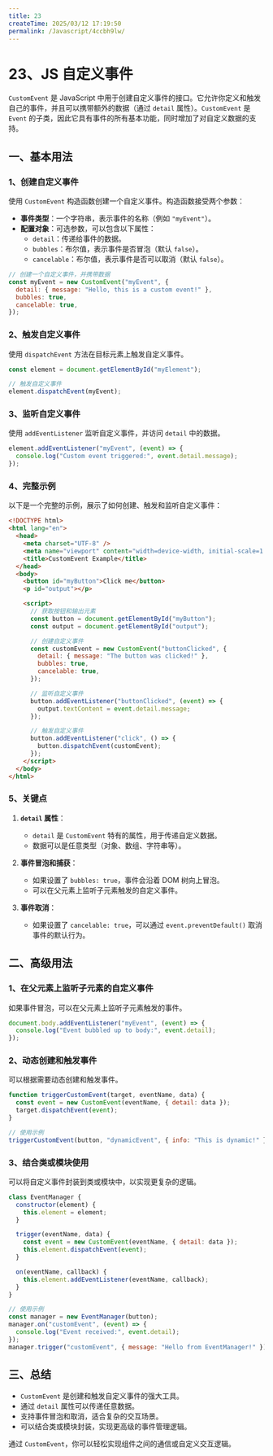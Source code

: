 ```yaml
---
title: 23
createTime: 2025/03/12 17:19:50
permalink: /Javascript/4ccbh9lw/
---
```

# 23、JS 自定义事件

`CustomEvent` 是 JavaScript 中用于创建自定义事件的接口。它允许你定义和触发自己的事件，并且可以携带额外的数据（通过 `detail` 属性）。`CustomEvent` 是 `Event` 的子类，因此它具有事件的所有基本功能，同时增加了对自定义数据的支持。

## 一、基本用法

### 1、创建自定义事件

使用 `CustomEvent` 构造函数创建一个自定义事件。构造函数接受两个参数：

- **事件类型**：一个字符串，表示事件的名称（例如 `"myEvent"`）。
- **配置对象**：可选参数，可以包含以下属性：
  - `detail`：传递给事件的数据。
  - `bubbles`：布尔值，表示事件是否冒泡（默认 `false`）。
  - `cancelable`：布尔值，表示事件是否可以取消（默认 `false`）。

```javascript
// 创建一个自定义事件，并携带数据
const myEvent = new CustomEvent("myEvent", {
  detail: { message: "Hello, this is a custom event!" },
  bubbles: true,
  cancelable: true,
});
```

### 2、触发自定义事件

使用 `dispatchEvent` 方法在目标元素上触发自定义事件。

```javascript
const element = document.getElementById("myElement");

// 触发自定义事件
element.dispatchEvent(myEvent);
```

### 3、监听自定义事件

使用 `addEventListener` 监听自定义事件，并访问 `detail` 中的数据。

```javascript
element.addEventListener("myEvent", (event) => {
  console.log("Custom event triggered:", event.detail.message);
});
```

### 4、完整示例

以下是一个完整的示例，展示了如何创建、触发和监听自定义事件：

```html
<!DOCTYPE html>
<html lang="en">
  <head>
    <meta charset="UTF-8" />
    <meta name="viewport" content="width=device-width, initial-scale=1.0" />
    <title>CustomEvent Example</title>
  </head>
  <body>
    <button id="myButton">Click me</button>
    <p id="output"></p>

    <script>
      // 获取按钮和输出元素
      const button = document.getElementById("myButton");
      const output = document.getElementById("output");

      // 创建自定义事件
      const customEvent = new CustomEvent("buttonClicked", {
        detail: { message: "The button was clicked!" },
        bubbles: true,
        cancelable: true,
      });

      // 监听自定义事件
      button.addEventListener("buttonClicked", (event) => {
        output.textContent = event.detail.message;
      });

      // 触发自定义事件
      button.addEventListener("click", () => {
        button.dispatchEvent(customEvent);
      });
    </script>
  </body>
</html>
```

### 5、关键点

1. **`detail` 属性**：

   - `detail` 是 `CustomEvent` 特有的属性，用于传递自定义数据。
   - 数据可以是任意类型（对象、数组、字符串等）。

2. **事件冒泡和捕获**：

   - 如果设置了 `bubbles: true`，事件会沿着 DOM 树向上冒泡。
   - 可以在父元素上监听子元素触发的自定义事件。

3. **事件取消**：
   - 如果设置了 `cancelable: true`，可以通过 `event.preventDefault()` 取消事件的默认行为。

## 二、高级用法

### 1、在父元素上监听子元素的自定义事件

如果事件冒泡，可以在父元素上监听子元素触发的事件。

```javascript
document.body.addEventListener("myEvent", (event) => {
  console.log("Event bubbled up to body:", event.detail);
});
```

### 2、动态创建和触发事件

可以根据需要动态创建和触发事件。

```javascript
function triggerCustomEvent(target, eventName, data) {
  const event = new CustomEvent(eventName, { detail: data });
  target.dispatchEvent(event);
}

// 使用示例
triggerCustomEvent(button, "dynamicEvent", { info: "This is dynamic!" });
```

### 3、结合类或模块使用

可以将自定义事件封装到类或模块中，以实现更复杂的逻辑。

```javascript
class EventManager {
  constructor(element) {
    this.element = element;
  }

  trigger(eventName, data) {
    const event = new CustomEvent(eventName, { detail: data });
    this.element.dispatchEvent(event);
  }

  on(eventName, callback) {
    this.element.addEventListener(eventName, callback);
  }
}

// 使用示例
const manager = new EventManager(button);
manager.on("customEvent", (event) => {
  console.log("Event received:", event.detail);
});
manager.trigger("customEvent", { message: "Hello from EventManager!" });
```

## 三、总结

- `CustomEvent` 是创建和触发自定义事件的强大工具。
- 通过 `detail` 属性可以传递任意数据。
- 支持事件冒泡和取消，适合复杂的交互场景。
- 可以结合类或模块封装，实现更高级的事件管理逻辑。

通过 `CustomEvent`，你可以轻松实现组件之间的通信或自定义交互逻辑。
